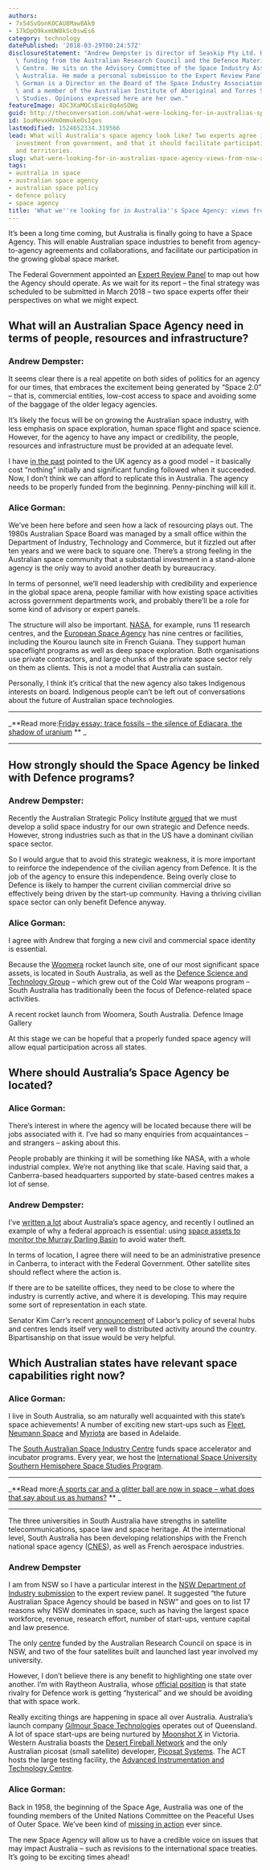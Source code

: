 ```yaml
---
authors:
- 7x54SvOonKOCAU8Maw8Ak0
- 17kDpO9kxmUW8kSc0swEs6
category: technology
datePublished: '2018-03-29T00:24:57Z'
disclosureStatement: "Andrew Dempster is director of Seaskip Pty Ltd. He receives\
  \ funding from the Australian Research Council and the Defence Materials Technology\
  \ Centre. He sits on the Advisory Committee of the Space Industry Association of\
  \ Australia. He made a personal submission to the Expert Review Panel. \n\nAlice\
  \ Gorman is a Director on the Board of the Space Industry Association of Australia,\
  \ and a member of the Australian Institute of Aboriginal and Torres Strait Islander\
  \ Studies. Opinions expressed here are her own."
featureImage: 4DC3XaMOCsEaic8q4oSOWg
guid: http://theconversation.com/what-were-looking-for-in-australias-space-agency-views-from-nsw-and-sa-92278
id: 1ouMevxHVmOmmukeOsIges
lastmodified: 1524652334.319566
lead: What will Australia's space agency look like? Two experts agree it needs deliberate
  investment from government, and that it should facilitate participation across states
  and territories.
slug: what-were-looking-for-in-australias-space-agency-views-from-nsw-and-sa
tags:
- australia in space
- australian space agency
- australian space policy
- defence policy
- space agency
title: 'What we''re looking for in Australia''s Space Agency: views from NSW and SA'
---
```

It’s been a long time coming, but Australia is finally going to have a Space Agency. This will enable Australian space industries to benefit from agency-to-agency agreements and collaborations, and facilitate our participation in the growing global space market.

The Federal Government appointed an [Expert Review Panel](https://www.industry.gov.au/industry/IndustrySectors/space/Pages/Review-of-Australian-Space-Industry-Capability.aspx) to map out how the Agency should operate. As we wait for its report – the final strategy was scheduled to be submitted in March 2018 – two space experts offer their perspectives on what we might expect.


## What will an Australian Space Agency need in terms of people, resources and infrastructure?

### Andrew Dempster:

It seems clear there is a real appetite on both sides of politics for an agency for our times, that embraces the excitement being generated by “Space 2.0” – that is, commercial entities, low-cost access to space and avoiding some of the baggage of the older legacy agencies. 

It’s likely the focus will be on growing the Australian space industry, with less emphasis on space exploration, human space flight and space science. However, for the agency to have any impact or credibility, the people, resources and infrastructure must be provided at an adequate level. 

I have [in the past](https://theconversation.com/investing-in-space-what-the-uk-space-agency-can-teach-australia-28559) pointed to the UK agency as a good model – it basically cost “nothing” initially and significant funding followed when it succeeded. Now, I don’t think we can afford to replicate this in Australia. The agency needs to be properly funded from the beginning. Penny-pinching will kill it.


### Alice Gorman:

We’ve been here before and seen how a lack of resourcing plays out. The 1980s Australian Space Board was managed by a small office within the Department of Industry, Technology and Commerce, but it fizzled out after ten years and we were back to square one. There’s a strong feeling in the Australian space community that a substantial investment in a stand-alone agency is the only way to avoid another death by bureaucracy. 

In terms of personnel, we’ll need leadership with credibility and experience in the global space arena, people familiar with how existing space activities across government departments work, and probably there’ll be a role for some kind of advisory or expert panels.

The structure will also be important. [NASA](https://www.nasa.gov/), for example, runs 11 research centres, and the [European Space Agency](https://www.esa.int/ESA) has nine centres or facilities, including the Kourou launch site in French Guiana. They support human spaceflight programs as well as deep space exploration. Both organisations use private contractors, and large chunks of the private space sector rely on them as clients. This is not a model that Australia can sustain. 

Personally, I think it’s critical that the new agency also takes Indigenous interests on board. Indigenous people can’t be left out of conversations about the future of Australian space technologies.

* * *

_**Read more:[Friday essay: trace fossils – the silence of Ediacara, the shadow of uranium](http://theconversation.com/friday-essay-trace-fossils-the-silence-of-ediacara-the-shadow-of-uranium-72058) ** _

* * *

## How strongly should the Space Agency be linked with Defence programs?

### Andrew Dempster:

Recently the Australian Strategic Policy Institute [argued](https://www.aspi.org.au/report/australias-future-space) that we must develop a solid space industry for our own strategic and Defence needs. However, strong industries such as that in the US have a dominant civilian space sector. 

So I would argue that to avoid this strategic weakness, it is more important to reinforce the independence of the civilian agency from Defence. It is the job of the agency to ensure this independence. Being overly close to Defence is likely to hamper the current civilian commercial drive so effectively being driven by the start-up community. Having a thriving civilian space sector can only benefit Defence anyway.

### Alice Gorman:

I agree with Andrew that forging a new civil and commercial space identity is essential.

Because the [Woomera](http://www.defence.gov.au/woomera/about.htm) rocket launch site, one of our most significant space assets, is located in South Australia, as well as the [Defence Science and Technology Group](https://www.dst.defence.gov.au/) – which grew out of the Cold War weapons program – South Australia has traditionally been the focus of Defence-related space activities. 

A recent rocket launch from Woomera, South Australia. Defence Image Gallery

At this stage we can be hopeful that a properly funded space agency will allow equal participation across all states. 

## Where should Australia’s Space Agency be located?

### Alice Gorman:

There’s interest in where the agency will be located because there will be jobs associated with it. I’ve had so many enquiries from acquaintances – and strangers – asking about this. 

People probably are thinking it will be something like NASA, with a whole industrial complex. We’re not anything like that scale. Having said that, a Canberra-based headquarters supported by state-based centres makes a lot of sense.

### Andrew Dempster:

I’ve [written a lot](https://theconversation.com/profiles/andrew-dempster-254/articles) about Australia’s space agency, and recently I outlined an example of why a federal approach is essential: using [space assets to monitor the Murray Darling Basin](https://theconversation.com/preventing-murray-darling-water-theft-a-space-agency-can-help-australia-manage-federal-resources-83727) to avoid water theft. 


In terms of location, I agree there will need to be an administrative presence in Canberra, to interact with the Federal Government. Other satellite sites should reflect where the action is. 

If there are to be satellite offices, they need to be close to where the industry is currently active, and where it is developing. This may require some sort of representation in each state. 

Senator Kim Carr’s recent [announcement](http://www.senatorkimcarr.com/labor_to_create_space_industry_jobs) of Labor’s policy of several hubs and centres lends itself very well to distributed activity around the country. Bipartisanship on that issue would be very helpful.

## Which Australian states have relevant space capabilities right now?

### Alice Gorman:

I live in South Australia, so am naturally well acquainted with this state’s space achievements! A number of exciting new start-ups such as [Fleet](https://www.fleet.space/), [Neumann Space](http://neumannspace.com/) and [Myriota](http://myriota.com/) are based in Adelaide. 

The [South Australian Space Industry Centre](https://www.sasic.sa.gov.au/) funds space accelerator and incubator programs. Every year, we host the [International Space University Southern Hemisphere Space Studies Program](http://www.unisa.edu.au/spaceprogram). 

* * *

_**Read more:[A sports car and a glitter ball are now in space – what does that say about us as humans?](http://theconversation.com/a-sports-car-and-a-glitter-ball-are-now-in-space-what-does-that-say-about-us-as-humans-91156) ** _

* * *

The three universities in South Australia have strengths in satellite telecommunications, space law and space heritage. At the international level, South Australia has been developing relationships with the French national space agency ([CNES](https://cnes.fr/en)), as well as French aerospace industries. 

### Andrew Dempster

I am from NSW so I have a particular interest in the [NSW Department of Industry submission](https://consult.industry.gov.au/space-activities/review-of-australian-space-industry-capability/consultation/view_respondent?_b_index=120&uuId=173909982) to the expert review panel. It suggested “the future Australian Space Agency should be based in NSW” and goes on to list 17 reasons why NSW dominates in space, such as having the largest space workforce, revenue, research effort, number of start-ups, venture capital and law presence. 

The only [centre](http://www.acser.unsw.edu.au/) funded by the Australian Research Council on space is in NSW, and two of the four satellites built and launched last year involved my university.

However, I don’t believe there is any benefit to highlighting one state over another. I’m with Raytheon Australia, whose [official position](https://www.defenceconnect.com.au/key-enablers/1952-state-rivalry-for-defence-work-reaching-hysterics-raytheon-australia) is that state rivalry for Defence work is getting “hysterical” and we should be avoiding that with space work.


Really exciting things are happening in space all over Australia. Australia’s launch company [Gilmour Space Technologies](https://www.gspacetech.com/) operates out of Queensland. A lot of space start-ups are being nurtured by [Moonshot X](https://www.moonshotspace.co/) in Victoria. Western Australia boasts the [Desert Fireball Network](http://fireballsinthesky.com.au/) and the only Australian picosat (small satellite) developer, [Picosat Systems](http://picosat.systems/). The ACT hosts the large testing facility, the [Advanced Instrumentation and Technology Centre](http://rsaa.anu.edu.au/aitc).

### Alice Gorman:

Back in 1958, the beginning of the Space Age, Australia was one of the founding members of the United Nations Committee on the Peaceful Uses of Outer Space. We’ve been kind of [missing in action](https://theconversation.com/lost-in-space-australia-dwindled-from-space-leader-to-also-ran-in-50-years-83310) ever since. 

The new Space Agency will allow us to have a credible voice on issues that may impact Australia – such as revisions to the international space treaties. It’s going to be exciting times ahead!